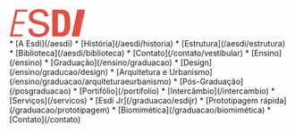 <div class="home" markdown=1>
<a href="https://esdi.capile.studio/"><img src="icone-home.png" alt="Início" height="50"></a>
</div>

<div class="nav" markdown=1>
*   [A Esdi](/aesdi)
    *    [História](/aesdi/historia)
    *    [Estrutura](/aesdi/estrutura)
    *    [Biblioteca](/aesdi/biblioteca)
    *    [Contato](/contato/vestibular)
*   [Ensino](/ensino)
    *    [Graduação](/ensino/graduacao)
        *  [Design] (/ensino/graducao/design)
        *  [Arquitetura e Urbanismo] (/ensino/graduacao/arquiteturaeurbanismo)
    *    [Pós-Graduação] (/posgraduacao)
*   [Portifólio](/portifolio)
*   [Intercâmbio](/intercambio)
*   [Serviços](/servicos)
    *    [Esdi Jr](/graduacao/esdijr)
    *    [Prototipagem rápida](/graduacao/prototipagem)
    *    [Biomimética](/graduacao/biomimética)
*   [Contato](/contato)
</div>

